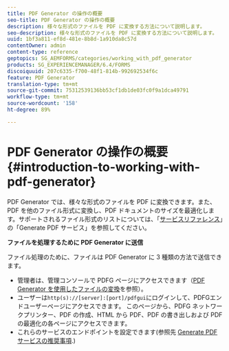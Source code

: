 ```yaml
---
title: PDF Generator の操作の概要
seo-title: PDF Generator の操作の概要
description: 様々な形式のファイルを PDF に変換する方法について説明します。
seo-description: 様々な形式のファイルを PDF に変換する方法について説明します。
uuid: 1bf3a811-ef8d-481e-8b8d-1a910da8c57d
contentOwner: admin
content-type: reference
geptopics: SG_AEMFORMS/categories/working_with_pdf_generator
products: SG_EXPERIENCEMANAGER/6.4/FORMS
discoiquuid: 207c6335-f700-48f1-814b-992692534f6c
feature: PDF Generator
translation-type: tm+mt
source-git-commit: 75312539136bb53cf1db1de03fc0f9a1dca49791
workflow-type: tm+mt
source-wordcount: '158'
ht-degree: 89%

---
```



# PDF Generator の操作の概要 {#introduction-to-working-with-pdf-generator}

PDF Generator では、様々な形式のファイルを PDF に変換できます。また、PDF を他のファイル形式に変換し、PDF ドキュメントのサイズを最適化します。サポートされるファイル形式のリストについては、「[サービスリファレンス](https://www.adobe.com/go/learn_aemforms_services_63)」の「Generate PDF サービス」を参照してください。

**ファイルを処理するために PDF Generator に送信**

ファイル処理のために、ファイルは PDF Generator に 3 種類の方法で送信できます。

* 管理者は、管理コンソールで PDFG ページにアクセスできます（[PDF Generator を使用したファイルの変換](/help/forms/using/admin-help/converting-files-using-pdf-generator.md)を参照）。
* ユーザーは`http(s)://[server]:[port]/pdfgui`にログインして、PDFGエンドユーザーページにアクセスできます。 このページから、PDFG ネットワークプリンター、PDF の作成、HTML から PDF、PDF の書き出しおよび PDF の最適化の各ページにアクセスできます。
* これらのサービスのエンドポイントを設定できます(参照先 <!--Fix broken link Managing Endpoints and --> [Generate PDF サービスの推奨事項](/help/forms/using/admin-help/configuring-watched-folder-endpoints.md#generate-pdf-service-recommendations).)

